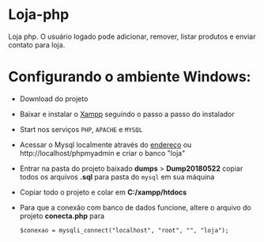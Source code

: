 # Loja-php
Loja php. O usuário logado pode adicionar, remover, listar produtos e enviar contato para loja.

# Configurando o ambiente Windows:
* Download do projeto 
* Baixar e instalar o [Xampp](https://www.apachefriends.org/download.html) seguindo o passo a passo do instalador
* Start nos serviços `PHP`, `APACHE` e `MYSQL`
* Acessar o Mysql localmente através do [endereço](http://localhost/phpmyadmin) ou http://localhost/phpmyadmin e criar o banco "loja" 
* Entrar na pasta do projeto baixado **dumps** > **Dump20180522** copiar todos os arquivos **.sql** para pasta do `mysql` em sua máquina
* Copiar todo o projeto e colar em **C:/xampp/htdocs**
* Para que a conexão com banco de dados funcione, altere o arquivo do projeto **conecta.php** para 

  `$conexao = mysqli_connect("localhost", "root", "", "loja");`
